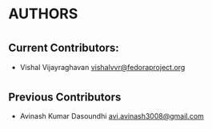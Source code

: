 # AUTHORS
#
## Current Contributors:
- Vishal Vijayraghavan <vishalvvr@fedoraproject.org>
#
## Previous Contributors
- Avinash Kumar Dasoundhi <avi.avinash3008@gmail.com>
